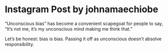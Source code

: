 # Instagram Post by johnamaechiobe

“Unconscious bias” has become a convenient scapegoat for people to say, “It’s not me, it’s my unconscious mind making me think that.”

Let’s be honest: bias is bias. Passing it off as unconscious doesn’t absolve responsibility.